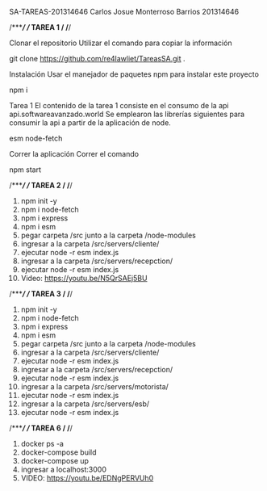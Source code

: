 SA-TAREAS-201314646
Carlos Josue Monterroso Barrios
201314646

/**********************************************************/
/***************       TAREA 1           ******************/
/**********************************************************/

Clonar el repositorio
Utilizar el comando para copiar la información

git clone https://github.com/re4lawliet/TareasSA.git .

Instalación
Usar el manejador de paquetes npm para instalar este proyecto

npm i

Tarea 1
El contenido de la tarea 1 consiste en el consumo de la api api.softwareavanzado.world
Se emplearon las librerías siguientes para consumir la api a partir de la aplicación de node.

esm
node-fetch

Correr la aplicación
Correr el comando

npm start


/**********************************************************/
/***************       TAREA 2           ******************/
/**********************************************************/

1. npm init -y
2. npm i node-fetch
3. npm i express
4. npm i esm
5. pegar carpeta /src junto a la carpeta /node-modules
6. ingresar a la carpeta /src/servers/cliente/
7. ejecutar node -r esm index.js
8. ingresar a la carpeta /src/servers/recepction/
9. ejecutar node -r esm index.js
10. Video: https://youtu.be/N5QrSAEj5BU


/**********************************************************/
/***************       TAREA 3           ******************/
/**********************************************************/

1. npm init -y
2. npm i node-fetch
3. npm i express
4. npm i esm
5. pegar carpeta /src junto a la carpeta /node-modules
6. ingresar a la carpeta /src/servers/cliente/
7. ejecutar node -r esm index.js
8. ingresar a la carpeta /src/servers/recepction/
9. ejecutar node -r esm index.js
8. ingresar a la carpeta /src/servers/motorista/
9. ejecutar node -r esm index.js
8. ingresar a la carpeta /src/servers/esb/
9. ejecutar node -r esm index.js


/**********************************************************/
/***************       TAREA 6           ******************/
/**********************************************************/

1. docker ps -a
2. docker-compose build
3. docker-compose up
4. ingresar a localhost:3000
5. VIDEO: https://youtu.be/EDNgPERVUh0








